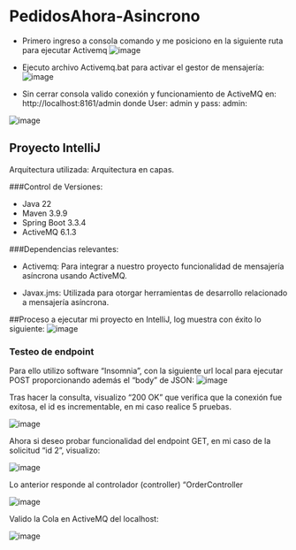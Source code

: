 # PedidosAhora-Asincrono

-	Primero ingreso a consola comando y me posiciono en la siguiente ruta para ejecutar Activemq
  ![image](https://github.com/user-attachments/assets/8044250e-49f7-4a92-864c-9892b330acac)
 	
-	Ejecuto archivo Activemq.bat para activar el gestor de mensajería:
  ![image](https://github.com/user-attachments/assets/262e7b6a-de82-4855-81df-c2954627ffe1)
 
-	Sin cerrar consola valido conexión y funcionamiento de ActiveMQ en: http://localhost:8161/admin donde User: admin y pass: admin:

  ![image](https://github.com/user-attachments/assets/27b2fe1c-f863-4aee-b341-0bbbee2f012f)


##	Proyecto IntelliJ

Arquitectura utilizada: Arquitectura en capas.

###Control de Versiones:
+	Java 22
+	Maven 3.9.9
+	Spring Boot 3.3.4
+	ActiveMQ 6.1.3

###Dependencias relevantes:
+ Activemq: Para integrar a nuestro proyecto funcionalidad de mensajería asíncrona usando ActiveMQ.

+ Javax.jms: Utilizada para otorgar herramientas de desarrollo relacionado a mensajería asíncrona.

##Proceso a ejecutar mi proyecto en IntelliJ, log muestra con éxito lo siguiente:
![image](https://github.com/user-attachments/assets/df03938d-ec8c-41bd-b3e5-60f23b19b236)

###	Testeo de endpoint
Para ello utilizo software “Insomnia”, con la siguiente url local para ejecutar POST proporcionando además el “body” de JSON:
![image](https://github.com/user-attachments/assets/2ba7b61a-7dc2-4acf-8fe2-9c71adbd611c)

Tras hacer la consulta, visualizo “200 OK” que verifica que la conexión fue exitosa, el id es incrementable, en mi caso realice 5 pruebas.

![image](https://github.com/user-attachments/assets/954c3241-3c4f-4578-9a28-bb3301e9d3e2)


Ahora si deseo probar funcionalidad del endpoint GET, en mi caso de la solicitud “id 2”, visualizo:

![image](https://github.com/user-attachments/assets/6169444e-4c44-4b48-83cb-339e2727afd4)

 
Lo anterior responde al controlador (controller) “OrderController

 ![image](https://github.com/user-attachments/assets/1ba07a7a-6d74-480a-afa7-bf573ef65deb)


Valido la Cola en ActiveMQ del localhost:

![image](https://github.com/user-attachments/assets/a48412b5-1c8b-4c0b-a614-966b98598b14)


